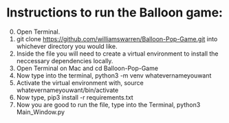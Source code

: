 
# Instructions to run the Balloon game:

0. Open Terminal.
1. git clone https://github.com/williamswarren/Balloon-Pop-Game.git into whichever directory you would like.
2. Inside the file you will need to create a virtual environment to install the neccessary dependencies locally.
3. Open Terminal on Mac and cd Balloon-Pop-Game
4. Now type into the terminal, python3 -m venv whatevernameyouwant
5. Activate the virtual environment with, source whatevernameyouwant/bin/activate
6. Now type, pip3 install -r requirements.txt
7. Now you are good to run the file, type into the Terminal, python3 Main_Window.py